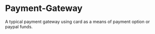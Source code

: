 # Payment-Gateway
A typical payment gateway using card as a means of payment option or paypal funds.
